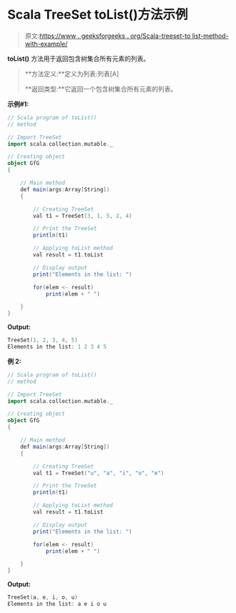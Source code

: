 # Scala TreeSet toList()方法示例

> 原文:[https://www . geeksforgeeks . org/Scala-treeset-to list-method-with-example/](https://www.geeksforgeeks.org/scala-treeset-tolist-method-with-example/)

**toList()** 方法用于返回包含树集合所有元素的列表。

> **方法定义:**定义为列表:列表[A]
> 
> **返回类型:**它返回一个包含树集合所有元素的列表。

**示例#1:**

```scala
// Scala program of toList() 
// method 

// Import TreeSet
import scala.collection.mutable._

// Creating object 
object GfG 
{ 

    // Main method 
    def main(args:Array[String]) 
    { 

        // Creating TreeSet
        val t1 = TreeSet(3, 1, 5, 2, 4)  

        // Print the TreeSet 
        println(t1) 

        // Applying toList method  
        val result = t1.toList

        // Display output 
        print("Elements in the list: ") 

        for(elem <- result) 
            print(elem + " ") 

    } 
} 
```

**Output:**

```scala
TreeSet(1, 2, 3, 4, 5)
Elements in the list: 1 2 3 4 5

```

**例 2:**

```scala
// Scala program of toList() 
// method 

// Import TreeSet
import scala.collection.mutable._

// Creating object 
object GfG 
{ 

    // Main method 
    def main(args:Array[String]) 
    { 

        // Creating TreeSet
        val t1 = TreeSet("u", "a", "i", "o", "e")  

        // Print the TreeSet 
        println(t1) 

        // Applying toList method  
        val result = t1.toList

        // Display output 
        print("Elements in the list: ") 

        for(elem <- result) 
            print(elem + " ") 

    } 
} 
```

**Output:**

```scala
TreeSet(a, e, i, o, u)
Elements in the list: a e i o u

```